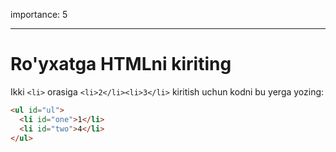 importance: 5

---

# Ro'yxatga HTMLni kiriting

Ikki `<li>` orasiga `<li>2</li><li>3</li>` kiritish uchun kodni bu yerga yozing:

```html
<ul id="ul">
  <li id="one">1</li>
  <li id="two">4</li>
</ul>
```
